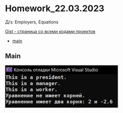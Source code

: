 
# Homework_22.03.2023
Д/з: Employers, Equations

<a href="https://gist.github.com/SlavikArt/cd35bd3846baedd3e2340e9d70212ca5">Gist - страница со всеми кодами проектов</a>

* [main](main)

<p align="center">
    <h2>Main</h2>
    <p></p>
    <img src="images/main.png">
</p>